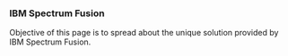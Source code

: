 ### IBM Spectrum Fusion
Objective of this page is to spread about the unique solution provided by IBM Spectrum Fusion.

